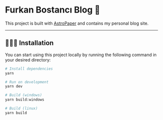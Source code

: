 # Furkan Bostancı Blog 📄

This project is built with [AstroPaper](https://github.com/satnaing/astro-paper) and contains my personal blog site.

---

## 👨🏻‍💻 Installation

You can start using this project locally by running the following command in your desired directory:

```bash
# Install dependencies
yarn

# Run on development
yarn dev

# Build (windows)
yarn build:windows

# Build (linux)
yarn build
```